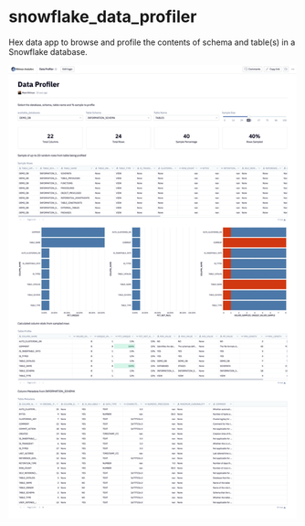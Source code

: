 # snowflake_data_profiler
Hex data app to browse and profile the contents of schema and table(s) in a Snowflake database.

![](img/data_profiler_screenshot.png)
